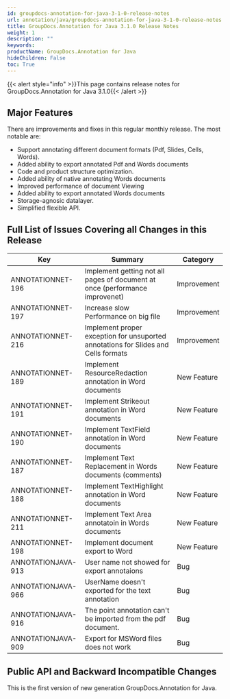 ```yaml
---
id: groupdocs-annotation-for-java-3-1-0-release-notes
url: annotation/java/groupdocs-annotation-for-java-3-1-0-release-notes
title: GroupDocs.Annotation for Java 3.1.0 Release Notes
weight: 1
description: ""
keywords: 
productName: GroupDocs.Annotation for Java
hideChildren: False
toc: True
---
```


{{< alert style="info" >}}This page contains release notes for GroupDocs.Annotation for Java 3.1.0{{< /alert >}}

## Major Features

There are improvements and fixes in this regular monthly release. The most notable are:

*   Support annotating different document formats (Pdf, Slides, Cells, Words).
*   Added ability to export annotated Pdf and Words documents
*   Code and product structure optimization.
*   Added ability of native annotating Words documents
*   Improved performance of document Viewing
*   Added ability to export annotated Words documents
*   Storage-agnosic datalayer.
*   Simplified flexible API.

## Full List of Issues Covering all Changes in this Release

| Key | Summary | Category |
| --- | --- | --- |
| ANNOTATIONNET-196 | Implement getting not all pages of document at once (performance improvenet) | Improvement |
| ANNOTATIONNET-197 | Increase slow Performance on big file | Improvement |
| ANNOTATIONNET-216 | Implement proper exception for unsuported annotations for Slides and Cells formats | Improvement |
| ANNOTATIONNET-189 | Implement ResourceRedaction annotation in Word documents | New Feature |
| ANNOTATIONNET-191 | Implement Strikeout annotation in Word documents | New Feature |
| ANNOTATIONNET-190 | Implement TextField annotation in Word documents | New Feature |
| ANNOTATIONNET-187 | Implement Text Replacement in Words documents (comments) | New Feature |
| ANNOTATIONNET-188 | Implement TextHighlight annotation in Word documents | New Feature |
| ANNOTATIONNET-211 | Implement Text Area annotatoin in Words documents | New Feature |
| ANNOTATIONNET-198 | Implement document export to Word | New Feature |
| ANNOTATIONJAVA-913 | User name not showed for export annotaions | Bug |
| ANNOTATIONJAVA-966 | UserName doesn't exported for the text annotation | Bug |
| ANNOTATIONJAVA-916 | The point annotation can't be imported from the pdf document. | Bug |
| ANNOTATIONJAVA-909 | Export for MSWord files does not work | Bug |

## Public API and Backward Incompatible Changes

This is the first version of new generation GroupDocs.Annotation for Java.
